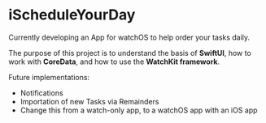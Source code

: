 # iScheduleYourDay

Currently developing an App for watchOS to help order your tasks daily.

The purpose of this project is to understand the basis of **SwiftUI**, how to work with **CoreData**, and how to use the **WatchKit framework**.

Future implementations:

* Notifications
* Importation of new Tasks via Remainders
* Change this from a watch-only app, to a watchOS app with an iOS app
